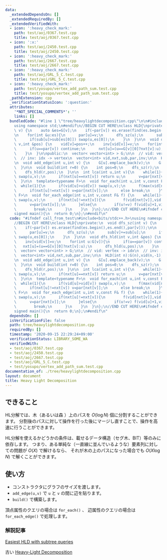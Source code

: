 ```yaml
---
data:
  _extendedDependsOn: []
  _extendedRequiredBy: []
  _extendedVerifiedWith:
  - icon: ':heavy_check_mark:'
    path: test/aoj/0367.test.cpp
    title: test/aoj/0367.test.cpp
  - icon: ':x:'
    path: test/aoj/2450.test.cpp
    title: test/aoj/2450.test.cpp
  - icon: ':heavy_check_mark:'
    path: test/aoj/2667.test.cpp
    title: test/aoj/2667.test.cpp
  - icon: ':heavy_check_mark:'
    path: test/aoj/GRL_5_C.test.cpp
    title: test/aoj/GRL_5_C.test.cpp
  - icon: ':heavy_check_mark:'
    path: test/yosupo/vertex_add_path_sum.test.cpp
    title: test/yosupo/vertex_add_path_sum.test.cpp
  _pathExtension: cpp
  _verificationStatusIcon: ':question:'
  attributes:
    '*NOT_SPECIAL_COMMENTS*': ''
    links: []
  bundledCode: "#line 1 \"tree/heavylightdecomposition.cpp\"\n\n#include<bits/stdc++.h>\n\
    using namespace std;\n#endif\n//BEGIN CUT HERE\nclass HLD{\nprivate:\n  void dfs_sz(int\
    \ v) {\n    auto &es=G[v];\n    if(~par[v]) es.erase(find(es.begin(),es.end(),par[v]));\n\
    \n    for(int &u:es){\n      par[u]=v;\n      dfs_sz(u);\n      sub[v]+=sub[u];\n\
    \      if(sub[u]>sub[es[0]]) swap(u,es[0]);\n    }\n  }\n\n  void dfs_hld(int\
    \ v,int &pos) {\n    vid[v]=pos++;\n    inv[vid[v]]=v;\n    for(int u:G[v]){\n\
    \      if(u==par[v]) continue;\n      nxt[u]=(u==G[v][0]?nxt[v]:u);\n      dfs_hld(u,pos);\n\
    \    }\n  }\n\npublic:\n  vector< vector<int> > G;\n\n  // vid: vertex -> idx\n\
    \  // inv: idx -> vertex\n  vector<int> vid,nxt,sub,par,inv;\n\n  HLD(int n):G(n),vid(n,-1),nxt(n),sub(n,1),par(n,-1),inv(n){}\n\
    \n  void add_edge(int u,int v) {\n    G[u].emplace_back(v);\n    G[v].emplace_back(u);\n\
    \  }\n\n  void build(int r=0) {\n    int pos=0;\n    dfs_sz(r);\n    nxt[r]=r;\n\
    \    dfs_hld(r,pos);\n  }\n\n  int lca(int u,int v){\n    while(1){\n      if(vid[u]>vid[v])\
    \ swap(u,v);\n      if(nxt[u]==nxt[v]) return u;\n      v=par[nxt[v]];\n    }\n\
    \  }\n\n  template<typename F>\n  void for_each(int u,int v,const F& f) {\n  \
    \  while(1){\n      if(vid[u]>vid[v]) swap(u,v);\n      f(max(vid[nxt[v]],vid[u]),vid[v]+1);\n\
    \      if(nxt[u]!=nxt[v]) v=par[nxt[v]];\n      else break;\n    }\n  }\n\n  template<typename\
    \ F>\n  void for_each_edge(int u,int v,const F& f) {\n    while(1){\n      if(vid[u]>vid[v])\
    \ swap(u,v);\n      if(nxt[u]!=nxt[v]){\n        f(vid[nxt[v]],vid[v]+1);\n  \
    \      v=par[nxt[v]];\n      }else{\n        if(u!=v) f(vid[u]+1,vid[v]+1);\n\
    \        break;\n      }\n    }\n  }\n};\n//END CUT HERE\n#ifndef call_from_test\n\
    signed main(){\n  return 0;\n};\n#endif\n"
  code: "#ifndef call_from_test\n#include<bits/stdc++.h>\nusing namespace std;\n#endif\n\
    //BEGIN CUT HERE\nclass HLD{\nprivate:\n  void dfs_sz(int v) {\n    auto &es=G[v];\n\
    \    if(~par[v]) es.erase(find(es.begin(),es.end(),par[v]));\n\n    for(int &u:es){\n\
    \      par[u]=v;\n      dfs_sz(u);\n      sub[v]+=sub[u];\n      if(sub[u]>sub[es[0]])\
    \ swap(u,es[0]);\n    }\n  }\n\n  void dfs_hld(int v,int &pos) {\n    vid[v]=pos++;\n\
    \    inv[vid[v]]=v;\n    for(int u:G[v]){\n      if(u==par[v]) continue;\n   \
    \   nxt[u]=(u==G[v][0]?nxt[v]:u);\n      dfs_hld(u,pos);\n    }\n  }\n\npublic:\n\
    \  vector< vector<int> > G;\n\n  // vid: vertex -> idx\n  // inv: idx -> vertex\n\
    \  vector<int> vid,nxt,sub,par,inv;\n\n  HLD(int n):G(n),vid(n,-1),nxt(n),sub(n,1),par(n,-1),inv(n){}\n\
    \n  void add_edge(int u,int v) {\n    G[u].emplace_back(v);\n    G[v].emplace_back(u);\n\
    \  }\n\n  void build(int r=0) {\n    int pos=0;\n    dfs_sz(r);\n    nxt[r]=r;\n\
    \    dfs_hld(r,pos);\n  }\n\n  int lca(int u,int v){\n    while(1){\n      if(vid[u]>vid[v])\
    \ swap(u,v);\n      if(nxt[u]==nxt[v]) return u;\n      v=par[nxt[v]];\n    }\n\
    \  }\n\n  template<typename F>\n  void for_each(int u,int v,const F& f) {\n  \
    \  while(1){\n      if(vid[u]>vid[v]) swap(u,v);\n      f(max(vid[nxt[v]],vid[u]),vid[v]+1);\n\
    \      if(nxt[u]!=nxt[v]) v=par[nxt[v]];\n      else break;\n    }\n  }\n\n  template<typename\
    \ F>\n  void for_each_edge(int u,int v,const F& f) {\n    while(1){\n      if(vid[u]>vid[v])\
    \ swap(u,v);\n      if(nxt[u]!=nxt[v]){\n        f(vid[nxt[v]],vid[v]+1);\n  \
    \      v=par[nxt[v]];\n      }else{\n        if(u!=v) f(vid[u]+1,vid[v]+1);\n\
    \        break;\n      }\n    }\n  }\n};\n//END CUT HERE\n#ifndef call_from_test\n\
    signed main(){\n  return 0;\n};\n#endif\n"
  dependsOn: []
  isVerificationFile: false
  path: tree/heavylightdecomposition.cpp
  requiredBy: []
  timestamp: '2020-09-15 22:29:24+09:00'
  verificationStatus: LIBRARY_SOME_WA
  verifiedWith:
  - test/aoj/0367.test.cpp
  - test/aoj/2450.test.cpp
  - test/aoj/2667.test.cpp
  - test/aoj/GRL_5_C.test.cpp
  - test/yosupo/vertex_add_path_sum.test.cpp
documentation_of: ./tree/heavylightdecomposition.cpp
layout: document
title: Heavy Light Decomposition
---
```


## できること

HL分解では、木（あるいは森 ）上のパスを $O(\log N)$ 個に分割することができます。
分割後のパスに対して操作を行った後にマージし直すことで、操作を高速に行うことができます。

HL分解を使えるかどうかの条件は、載せるデータ構造（セグ木、BIT）等のみに依存します。
つまり、ある単純な（一直線に並んでいるような）要素列に対しての問題が $O(X)$ で解けるなら、
それが木の上のパスになった場合でも $O(X \log N)$ で解くことができます。

## 使い方

-   コンストラクタにグラフのサイズを渡します。
-   `add_edge(u,v)` で `u` と `v` の間に辺を貼ります。
-   `build()` で構築します。

頂点属性のクエリの場合は `for_each()` 、
辺属性のクエリの場合は `for_each_edge()` で処理します。

### 解説記事
[Easiest HLD with subtree queries](https://codeforces.com/blog/entry/53170)

古い [Heavy-Light Decomposition](https://beet-aizu.hatenablog.com/entry/2017/12/12/235950)
